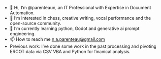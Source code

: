 - 👋 Hi, I’m @parenteaun, an IT Professional with Expertise in Document Automation.
- 👀 I’m interested in chess, creative writing, vocal performance and the open-source community.
- 🌱 I’m currently learning python, Godot and generative ai prompt engineering.
- 📫 How to reach me n.a.parenteau@gmail.com
- Previous work: I've done some work in the past processing and pivoting ERCOT data via CSV VBA and Python for finanical analysis.

<!---
parenteaun/parenteaun is a ✨ special ✨ repository because its `README.md` (this file) appears on your GitHub profile.
You can click the Preview link to take a look at your changes.
--->
